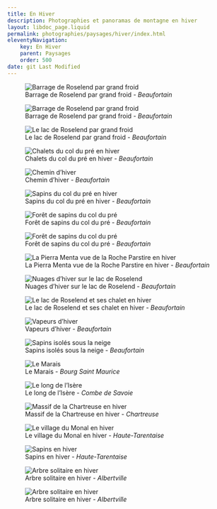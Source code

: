 ```yaml
---
title: En Hiver
description: Photographies et panoramas de montagne en hiver
layout: libdoc_page.liquid
permalink: photographies/paysages/hiver/index.html
eleventyNavigation:
    key: En Hiver
    parent: Paysages
    order: 500
date: git Last Modified
---
```

<figure class="wide long-shadow">
    <img src="/sources/paysages/hiver/Barrage_Roselend_Grand_Froid_2_IMG_4941.jpg"
        alt="Barrage de Roselend par grand froid">
    <figcaption>
        Barrage de Roselend par grand froid - <em>Beaufortain</em>
    </figcaption>
</figure>

<figure class="wide long-shadow">
    <img src="/sources/paysages/hiver/Barrage_Roselend_Grand_Froid_IMG_4948.jpg"
        alt="Barrage de Roselend par grand froid">
    <figcaption>
        Barrage de Roselend par grand froid - <em>Beaufortain</em>
    </figcaption>
</figure>

<figure class="wide long-shadow">
    <img src="/sources/paysages/hiver/Roselend_Grand_Froid_IMG_4950.jpg"
        alt="Le lac de Roselend par grand froid">
    <figcaption>
        Le lac de Roselend par grand froid - <em>Beaufortain</em>
    </figcaption>
</figure>

<figure class="wide long-shadow">
    <img src="/sources/paysages/hiver/Chalet_Col_du_Pre_Hiver_2_IMG_4937.jpg"
        alt="Chalets du col du pré en hiver">
    <figcaption>
        Chalets du col du pré en hiver - <em>Beaufortain</em>
    </figcaption>
</figure>

<figure class="long-shadow">
    <img src="/sources/paysages/hiver/Chemin_Hiver_Foret_IMG_1267.jpg"
        alt="Chemin d’hiver">
    <figcaption>
        Chemin d’hiver - <em>Beaufortain</em>
    </figcaption>
</figure>

<figure class="long-shadow">
    <img src="/sources/paysages/hiver/Sapins_Col_Pre_Hiver_1_IMG_4930.jpg"
        alt="Sapins du col du pré en hiver">
    <figcaption>
        Sapins du col du pré en hiver - <em>Beaufortain</em>
    </figcaption>
</figure>

<figure class="long-shadow">
    <img src="/sources/paysages/hiver/Foret_Sapins_Hiver_Col_Pre_2_IMG_4909.jpg"
        alt="Forêt de sapins du col du pré">
    <figcaption>
        Forêt de sapins du col du pré - <em>Beaufortain</em>
    </figcaption>
</figure>

<figure class="wide long-shadow">
    <img src="/sources/paysages/hiver/Foret_Sapins_Hiver_Col_Pre_IMG_4917.jpg"
        alt="Forêt de sapins du col du pré">
    <figcaption>
        Forêt de sapins du col du pré - <em>Beaufortain</em>
    </figcaption>
</figure>

<figure class="wide long-shadow">
    <img src="/sources/paysages/hiver/La_Pierra_Menta_de_la_Roche_Parstire.jpg"
        alt="La Pierra Menta vue de la Roche Parstire en hiver">
    <figcaption>
        La Pierra Menta vue de la Roche Parstire en hiver - <em>Beaufortain</em>
    </figcaption>
</figure>

<figure class="wide long-shadow">
    <img src="/sources/paysages/hiver/Nuages_Hiver_Lac_Roselend_IMG_5051.jpg"
        alt="Nuages d’hiver sur le lac de Roselend">
    <figcaption>
        Nuages d’hiver sur le lac de Roselend - <em>Beaufortain</em>
    </figcaption>
</figure>

<figure class="wide long-shadow">
    <img src="/sources/paysages/hiver/Roselend_et_ses_Chalets_Hiver_IMG_5050.jpg"
        alt="Le lac de Roselend et ses chalet en hiver">
    <figcaption>
        Le lac de Roselend et ses chalet en hiver - <em>Beaufortain</em>
    </figcaption>
</figure>

<figure class="wide long-shadow">
    <img src="/sources/paysages/hiver/Vapeurs_Hiver_Cimes_IMG_4967.jpg"
        alt="Vapeurs d’hiver">
    <figcaption>
        Vapeurs d’hiver - <em>Beaufortain</em>
    </figcaption>
</figure>

<figure class="wide long-shadow">
    <img src="/sources/paysages/hiver/Sapins_Hiver_Isoles_IMG_1248.jpg"
        alt="Sapins isolés sous la neige">
    <figcaption>
        Sapins isolés sous la neige - <em>Beaufortain</em>
    </figcaption>
</figure>

<figure class="wide long-shadow">
    <img src="/sources/paysages/hiver/bourg_saint_maurice_IMG_9386_IMG_9396-11-images.jpg"
        alt="Le Marais">
    <figcaption>
        Le Marais - <em>Bourg Saint Maurice</em>
    </figcaption>
</figure>

<figure class="wide long-shadow">
    <img src="/sources/paysages/hiver/Le_Long_Isere_Hiver_MG_7753__MG_7758-6img.jpg"
        alt="Le long de l’Isère">
    <figcaption>
        Le long de l’Isère - <em>Combe de Savoie</em>
    </figcaption>
</figure>

<figure class="wide long-shadow">
    <img src="/sources/paysages/hiver/Massif_Chartreuse_Hiver_MG_7498__MG_7505-8img.jpg"
        alt="Massif de la Chartreuse en hiver">
    <figcaption>
        Massif de la Chartreuse en hiver - <em>Chartreuse</em>
    </figcaption>
</figure>

<figure class="wide long-shadow">
    <img src="/sources/paysages/hiver/Village_Monal_Hiver_MG_6919__MG_6934-9img.jpg"
        alt="Le village du Monal en hiver">
    <figcaption>
        Le village du Monal en hiver - <em>Haute-Tarentaise</em>
    </figcaption>
</figure>

<figure class="long-shadow">
    <img src="/sources/paysages/hiver/Sapins_Hiver_Tarentaise_IMG_5447_IMG_5448-2.jpg"
        alt="Sapins en hiver">
    <figcaption>
        Sapins en hiver - <em>Haute-Tarentaise</em>
    </figcaption>
</figure>

<figure class="long-shadow">
    <img src="/sources/paysages/hiver/IMG_8011.jpg"
        alt="Arbre solitaire en hiver">
    <figcaption>
        Arbre solitaire en hiver - <em>Albertville</em>
    </figcaption>
</figure>

<figure class="long-shadow">
    <img src="/sources/paysages/hiver/IMG_8012.jpg"
        alt="Arbre solitaire en hiver">
    <figcaption>
        Arbre solitaire en hiver - <em>Albertville</em>
    </figcaption>
</figure>